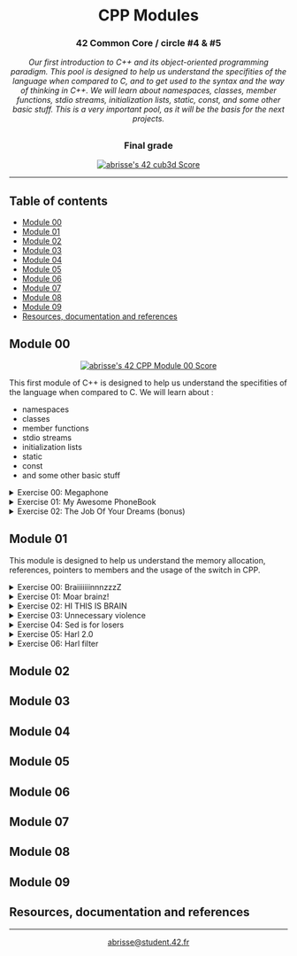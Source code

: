 <div align=center>

# CPP Modules

### 42 Common Core / circle #4 & #5
<i>
Our first introduction to C++ and its object-oriented programming paradigm. This pool is designed to help us understand the specifities of the language when compared to C, and to get used to the syntax and the way of thinking in C++. We will learn about namespaces, classes, member functions, stdio streams, initialization lists, static, const, and some other basic stuff. This is a very important pool, as it will be the basis for the next projects.
</i>

##

### Final grade
[![abrisse's 42 cub3d Score](https://badge42.vercel.app/api/v2/cl1rqvecz002109l7rv0oprry/project/3105810)](https://github.com/JaeSeoKim/badge42)



</div>

---

## Table of contents

- [Module 00](#module-00)
- [Module 01](#module-01)
- [Module 02](#module-02)
- [Module 03](#module-03)
- [Module 04](#module-04)
- [Module 05](#module-05)
- [Module 06](#module-06)
- [Module 07](#module-07)
- [Module 08](#module-08)
- [Module 09](#module-09)
- [Resources, documentation and references](#resources-documentation-and-references)


## Module 00

<div align=center>

[![abrisse's 42 CPP Module 00 Score](https://badge42.vercel.app/api/v2/cl1rqvecz002109l7rv0oprry/project/2922173)](https://github.com/JaeSeoKim/badge42)
</div>

This first module of C++ is designed to help us understand the specifities of the language when compared to C. We will learn about :
- namespaces
- classes
- member functions
- stdio streams
- initialization lists
- static
- const
- and some other basic stuff

<details>
<summary>Exercise 00: Megaphone</summary>

In this exercise, we have to write a program that takes any number of arguments and prints them on the standard output, after turning them into uppercase if they are alphabetic characters.
</details>

<details>
<summary>Exercise 01: My Awesome PhoneBook</summary>

This program is a small phonebook that can store up to 8 contacts. It has 3 commands :
- ADD: adds a new contact to the phonebook
- SEARCH: displays the list of all the contacts in the phonebook, with their index, and asks the user to enter the index of the contact he wants to see in detail
- EXIT: exits the program

Each contact has 5 fields: first name, last name nickname, phone number and darkest secret.
</details>

<details>
<summary>Exercise 02: The Job Of Your Dreams (bonus)</summary>

In this exercise, we are given two files which will help us recreate a class and its member functions. The output of the program, using our class, should be the same as the log file given.
</details>

## Module 01

This module is designed to help us understand the memory allocation, references, pointers to members and the usage of the switch in CPP.

<details>
<summary>Exercise 00: BraiiiiiiinnnzzzZ</summary>

This exercise is about creating a simple class `Zombie` and some functions that create instances of this class. For which functions, we have to determine if they should be allocated on the stack or on the heap.
</details>

<details>
<summary>Exercise 01: Moar brainz!</summary>

Now we have to create a horde of Zombies, using the previous class.
</details>

<details>
<summary>Exercise 02: HI THIS IS BRAIN</summary>


</details>

<details>
<summary>Exercise 03: Unnecessary violence</summary>


</details>

<details>
<summary>Exercise 04: Sed is for losers</summary>


</details>

<details>
<summary>Exercise 05: Harl 2.0</summary>


</details>

<details>
<summary>Exercise 06: Harl filter</summary>


</details>

## Module 02

## Module 03

## Module 04

## Module 05

## Module 06

## Module 07

## Module 08

## Module 09

## Resources, documentation and references

---
<div align=center>
	<a href="mailto:abrisse@student.42.fr">abrisse@student.42.fr</a>
</div>